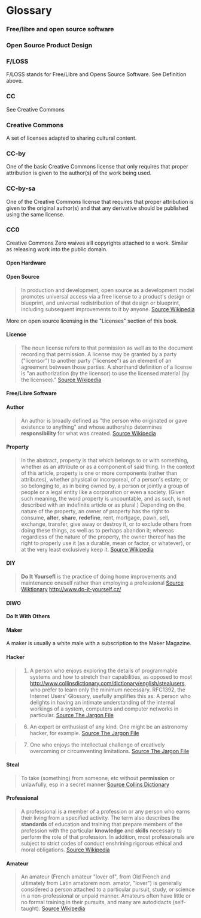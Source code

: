 Glossary
======

### Free/libre and open source software

### Open Source Product Design

### F/LOSS
F/LOSS stands for Free/Libre and Opens Source Software. See Definition above.

### CC
See Creative Commons

### Creative Commons
A set of licenses adapted to sharing cultural content.

### CC-by 
One of the basic Creative Commons license that only requires that proper attribution is given to the author(s) of the work being used.

### CC-by-sa
One of the Creative Commons license that requires that proper attribution is given to the original author(s) and that any derivative should be published using the same license.

### CC0
Creative Commons Zero waives aill copyrights attached to a work. Similar as releasing work into the public domain. 


#### Open Hardware

#### Open  Source 
>   In production and development, open source as a development  model   promotes universal access via a free license to a product's design  or   blueprint, and universal redistribution of  that design or  blueprint,   including subsequent improvements to it by  anyone.
[Source Wikipedia](https://en.wikipedia.org/wiki/Open_source)

More on open source licensing in the "Licenses" section of this book.

#### Licence 
>   The noun license refers to that permission as well as to the document    recording that permission. A license may be granted by a party    ("licensor") to another party ("licensee") as an element of an   agreement  between those parties. A shorthand definition of a license  is  "an  authorization (by the licensor) to use the licensed material  (by  the  licensee)."
[Source Wikipedia](https://en.wikipedia.org/wiki/License)

#### Free/Libre Software

#### Author  
>   An author is broadly defined as "the person who originated or gave    existence to anything" and whose authorship determines    **responsibility** for what was created. 
[Source Wikipedia](https://en.wikipedia.org/wiki/Author)

#### Property
>   In the abstract, property is that which belongs to or with   something,   whether as an attribute or as a component of said thing.  In  the   context of this article, property is one or more components  (rather    than attributes), whether physical or incorporeal, of a  person's  estate;  or so belonging to, as in being owned by, a person or  jointly a  group  of people or a legal entity like a corporation or  even a  society. (Given  such meaning, the word property is  uncountable,  and as  such, is not  described with an indefinite article  or as plural.)   Depending on the  nature of the property, an owner of  property has the   right to consume,  **alter**, **share**,  **redefine**, rent, mortgage,  pawn, sell,  exchange, transfer, give  away or destroy it, or to exclude  others from  doing these things, as  well as to perhaps abandon it;  whereas regardless  of the nature of the  property, the owner thereof has  the right to  properly use it (as a  durable, mean or factor, or  whatever), or at the  very least  exclusively keep it.
[Source Wikipedia](https://en.wikipedia.org/wiki/Property)

#### DIY
> **Do It Yoursefl** is the practice of doing home improvements and maintenance oneself rather than employing a professional
[Source Wiktionary](https://en.wiktionary.org/wiki/do_it_yourself)
http://www.do-it-yourself.cz/

#### DIWO
**Do It With Others** 

#### Maker
A maker is usually a white male with a subscription to the Maker Magazine. 

#### Hacker
>   1. A person who enjoys exploring the details of programmable  systems   and how to stretch their capabilities, as opposed to most http://www.collinsdictionary.com/dictionary/english/stealusers, who prefer    to learn only the minimum necessary.  RFC1392, the Internet    Users' Glossary,    usefully amplifies this as: A person who    delights in having an    intimate understanding of the internal workings of a    system,    computers and computer networks in particular. 
[Source The Jargon File](http://www.catb.org/jargon/html/H/hacker.html)

> 6. An expert or enthusiast of any kind.  One might be an astronomy    hacker, for example.
[Source The Jargon File](http://www.catb.org/jargon/html/H/hacker.html)

> 7. One who enjoys the intellectual challenge of creatively    overcoming or circumventing limitations.
[Source The Jargon File](http://www.catb.org/jargon/html/H/hacker.html)

#### Steal  
> To take (something) from someone, etc without **permission** or  unlawfully, esp in a secret manner 
[Source Collins Dictionary](http://www.collinsdictionary.com/dictionary/english/steal )

#### Professional
>   A professional is a member of a profession  or any person who earns    their living from a specified activity. The term also describes the   **standards** of education and training that prepare  members of the    profession with the particular **knowledge** and **skills**  necessary    to perform the role of that profession. In addition, most    professionals  are subject to strict codes of conduct enshrining   rigorous  ethical and  moral obligations.
[Source Wikipedia](https://en.wikipedia.org/wiki/Professional )

#### Amateur
> An amateur (French amateur   "lover of", from Old French and ultimately from Latin amatorem nom.     amator, "lover") is generally considered a person attached to a     particular pursuit, study, or science in a non-professional or unpaid    manner. Amateurs often have little or no formal training in their    pursuits, and many are autodidacts (self-taught).
[Source Wikipedia](https://en.wikipedia.org/wiki/Amateur )

